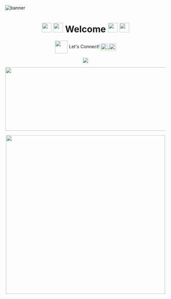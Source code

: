 




![banner](https://user-images.githubusercontent.com/44416323/149035810-e635063b-47f3-4a0a-b974-63d957e9f0b7.png)







<h1 align= "center">
 
 
  
  
  <img src="https://media.giphy.com/media/xT9IgjNENUaf4ypqBa/giphy.gif" width="30px" >
  <img src="https://media.giphy.com/media/xT0Gqod3dkz1h6DKak/giphy.gif" width="30px">
  Welcome
      <img src="https://media.giphy.com/media/xT0Gqod3dkz1h6DKak/giphy.gif" width="30px">
  <img src="https://media.giphy.com/media/xT9IgjNENUaf4ypqBa/giphy.gif" width="30px">
  

</h1>


 
 <p align="center"> <img align="center" src="https://media.giphy.com/media/3o7aCVzTmaVkDWpXYk/giphy.gif" width="40px"/> Let's Connect! 
<a href="https://twitter.com/KomalKaur99">
  <img align="center" alt="Komal Kaur | Twitter" width="22px" src="https://raw.githubusercontent.com/peterthehan/peterthehan/master/assets/twitter.svg" />
</a>
<a href="https://www.linkedin.com/in/kkomal/">
  <img align="center" alt="Komal's LinkedIN" width="22px" src="https://raw.githubusercontent.com/peterthehan/peterthehan/master/assets/linkedin.svg" />
</a>

 
</p>
     <p align="center">
  
    



  <img src="https://media.giphy.com/media/L1R1tvI9svkIWwpVYr/giphy.gif" /> 

  
  
</p>

</p>


    
 


<p align="center" >
  <img  src="https://github-readme-stats.vercel.app/api?username=komal914&theme=radical&show_icons=true" width="1000px" height="200px"/>
</p>


<p align="center">
  <img align="center" src="https://github-readme-stats.vercel.app/api/top-langs/?username=komal914&theme=radical&layout=compact"  width="500px"  />









<!---
Komal914/Komal914 is a ✨ special ✨ repository because its `README.md` (this file) appears on your GitHub profile.
You can click the Preview link to take a look at your changes.
--->
